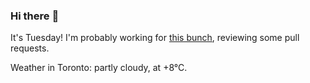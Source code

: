 ### Hi there :wave:

It's Tuesday! I'm probably working for [this bunch](https://github.com/kohofinancial), reviewing some pull requests.

Weather in Toronto: partly cloudy, at +8°C.
